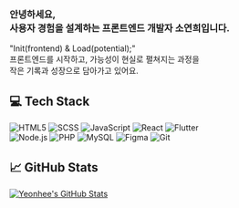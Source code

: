 ### 안녕하세요, <br/>사용자 경험을 설계하는 프론트엔드 개발자 소연희입니다.

<p>
  "Init(frontend) & Load(potential);" <br/>
  프론트엔드를 시작하고, 가능성이 현실로 펼쳐지는 과정을 <br/>
  작은 기록과 성장으로 담아가고 있어요.
</p>

## 💻 Tech Stack
![HTML5](https://img.shields.io/badge/HTML5-E34F26?style=flat-square&logo=html5&logoColor=white)
![SCSS](https://img.shields.io/badge/SCSS-CC6699?style=flat-square&logo=sass&logoColor=white)
![JavaScript](https://img.shields.io/badge/JavaScript-F7DF1E?style=flat-square&logo=javascript&logoColor=black)
![React](https://img.shields.io/badge/React-61DAFB?style=flat-square&logo=react&logoColor=white)
![Flutter](https://img.shields.io/badge/Flutter-02569B?style=flat-square&logo=flutter&logoColor=white)<br/>
![Node.js](https://img.shields.io/badge/Node.js-339933?style=flat-square&logo=nodedotjs&logoColor=white)
![PHP](https://img.shields.io/badge/PHP-777BB4?style=flat-square&logo=php&logoColor=white)
![MySQL](https://img.shields.io/badge/MySQL-4479A1?style=flat-square&logo=mysql&logoColor=white)
![Figma](https://img.shields.io/badge/Figma-F24E1E?style=flat-square&logo=figma&logoColor=white)
![Git](https://img.shields.io/badge/Git-F05032?style=flat-square&logo=git&logoColor=white)

## 📈 GitHub Stats
[![Yeonhee's GitHub Stats](https://github-readme-stats.vercel.app/api?username=yeonhee001&show_icons=true&theme=github_dark)](https://github.com/yeonhee001)

<!--
[![Top Langs](https://github-readme-stats.vercel.app/api/top-langs/?username=yeonhee001&layout=compact)](https://github.com/yeonhee001)


<span>
  📁 <a href='https://soyeonhee-portfolio.vercel.app'> 포트폴리오 웹사이트 </a>
</span>

<span>
  📝 <a href='https://www.notion.so/soyeonhee/21d2ffab606380aabecad93e71406817?source=copy_link'> 노션 포트폴리오 </a>
</span>

**yeonhee001/yeonhee001** is a ✨ _special_ ✨ repository because its `README.md` (this file) appears on your GitHub profile.

Here are some ideas to get you started:

- 🔭 I’m currently working on ...
- 🌱 I’m currently learning ...
- 👯 I’m looking to collaborate on ...
- 🤔 I’m looking for help with ...
- 💬 Ask me about ...
- 📫 How to reach me: ...
- 😄 Pronouns: ...
- ⚡ Fun fact: ...
-->
